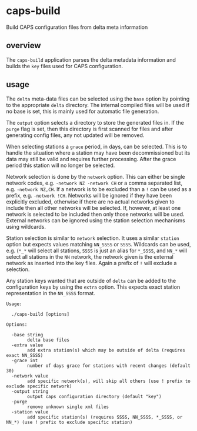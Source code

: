 # caps-build

Build CAPS configuration files from delta meta information

## overview

The `caps-build` application parses the delta metadata information and builds the `key` files used for CAPS configuration.

## usage

The `delta` meta-data files can be selected using the `base` option by pointing to the appropriate `delta` directory.
The internal compiled files will be used if no base is set, this is mainly used for automatic file generation.

The `output` option selects a directory to store the generated files in. If the `purge` flag is set, then this directory
is first scanned for files and after generating config files, any not updated will be removed.

When selecting stations a `grace` period, in days, can be selected. This is to handle the situation where a station may have
been decommissioned but its data may still be valid and requires further processing. After the grace period this station
will no longer be selected.

Network selection is done by the `network` option. This can either be single network codes, e.g. `-network NZ -network CH` or
a comma separated list, e.g. `-network NZ,CH`.  If a network is to be excluded than a `!` can be used as a prefix, e.g. `-network !CH`.
Networks will be ignored if they have been explicitly excluded, otherwise if there are no actual networks given to include then all
other networks will be selected. If, however, at least one network is selected to be included then only those networks will be used.
External networks can be ignored using the station selection mechanisms using wildcards.

Station selection is similar to `network` selection. It uses a similar `station` option but expects values matching `NN_SSSS` or `SSSS`. 
Wildcards can be used, e.g. (`*_*` will select all stations, `SSSS` is just an alias for `*_SSSS`, and `NN_*` will select all stations
in the `NN` network, the network given is the external network as inserted into the key files. Again a prefix of `!` will exclude a selection.

Any station keys wanted that are outside of `delta` can be added to the configuration keys by using the `extra` option.
This expects exact station representation in the `NN_SSSS` format.

```
Usage:

  ./caps-build [options]

Options:

  -base string
    	delta base files
  -extra value
    	add extra station(s) which may be outside of delta (requires exact NN_SSSS)
  -grace int
    	number of days grace for stations with recent changes (default 30)
  -network value
    	add specific network(s), will skip all others (use ! prefix to exclude specific network)
  -output string
    	output caps configuration directory (default "key")
  -purge
    	remove unknown single xml files
  -station value
    	add specific station(s) (requires SSSS, NN_SSSS, *_SSSS, or NN_*) (use ! prefix to exclude specific station) 

```
